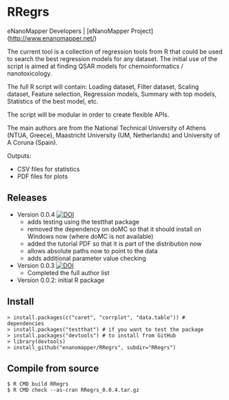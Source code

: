 RRegrs
======

eNanoMapper Developers |  [eNanoMapper Project] (http://www.enanomapper.net/)


The current tool is a collection of regression tools from R that could be used to search the best regression models for any dataset. The initial use of the script is aimed at finding QSAR models for chemoinformatics / nanotoxicology.

The full R script will contain: Loading dataset, Filter dataset, Scaling dataset, Feature selection, Regression models, Summary with top models, Statistics of the best model, etc.

The script will be modular in order to create flexible APIs.

The main authors are from the National Technical University of Athens (NTUA, Greece), Maastricht University (UM, Netherlands) and University of A Coruna (Spain).

Outputs:
- CSV files for statistics
- PDF files for plots

Releases
--------

* Version 0.0.4 [![DOI](https://zenodo.org/badge/doi/10.5281/zenodo.21946.svg)](http://dx.doi.org/10.5281/zenodo.21946)
  * adds testing using the testthat package
  * removed the dependency on doMC so that it should install on Windows now (where doMC is not available)
  * added the tutorial PDF so that it is part of the distribution now
  * allows absolute paths now to point to the data
  * adds additional parameter value checking
* Version 0.0.3 [![DOI](https://zenodo.org/badge/6059/egonw/RRegrs.svg)](http://dx.doi.org/10.5281/zenodo.16446)
  * Completed the full author list
* Version 0.0.2: initial R package

Install
-------

    > install.packages(c("caret", "corrplot", "data.table")) # dependencies
    > install.packages("testthat") # if you want to test the package
    > install.packages("devtools") # to install from GitHub
    > library(devtools)
    > install_github("enanomapper/RRegrs", subdir="RRegrs")

Compile from source
-------------------

    $ R CMD build RRegrs
    $ R CMD check --as-cran RRegrs_0.0.4.tar.gz

